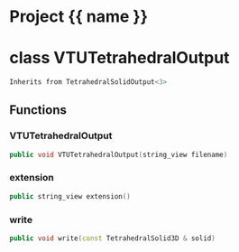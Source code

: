 <script setup>
import {useRoute} from 'vitepress'
const {path} = useRoute()
const tokens = path.split('/')
const words = tokens[2].split('-');
for (let i = 0; i < words.length; i++) {
    words[i] = words[i].charAt(0).toUpperCase() + words[i].slice(1);
    words[i] = words[i].replace('geode', 'Geode')
}
const name = words.join('-');
</script>
# Project {{ name }}

# class VTUTetrahedralOutput


```cpp
Inherits from TetrahedralSolidOutput<3>
```



## Functions

### VTUTetrahedralOutput

```cpp
public void VTUTetrahedralOutput(string_view filename)
```


### extension

```cpp
public string_view extension()
```


### write

```cpp
public void write(const TetrahedralSolid3D & solid)
```




